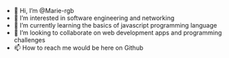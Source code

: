 - 👋 Hi, I’m @Marie-rgb
- 👀 I’m interested in software engineering and networking
- 🌱 I’m currently learning the basics of javascript programming language
- 💞️ I’m looking to collaborate on web development apps and programming challenges
- 📫 How to reach me would be here on Github

<!---
Marie-rgb/Marie-rgb is a ✨ special ✨ repository because its `README.md` (this file) appears on your GitHub profile.
You can click the Preview link to take a look at your changes.
--->
